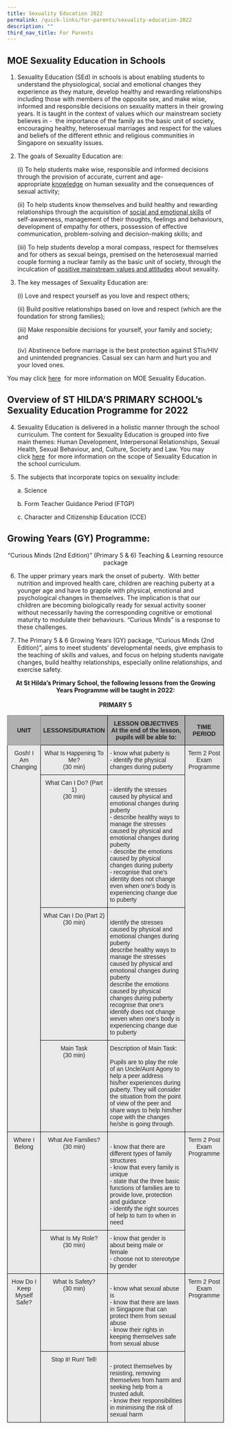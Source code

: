 ```yaml
---
title: Sexuality Education 2022
permalink: /quick-links/for-parents/sexuality-education-2022
description: ""
third_nav_title: For Parents
---
```

MOE Sexuality Education in Schools
----------------------------------

  

1. Sexuality Education (SEd) in schools is about enabling students to understand the physiological, social and emotional changes they experience as they mature, develop healthy and rewarding relationships including those with members of the opposite sex, and make wise, informed and responsible decisions on sexuality matters in their growing years. It is taught in the context of values which our mainstream society believes in -  the importance of the family as the basic unit of society, encouraging healthy, heterosexual marriages and respect for the values and beliefs of the different ethnic and religious communities in Singapore on sexuality issues.

  

2. The goals of Sexuality Education are:

	(i) To help students make wise, responsible and informed decisions through the provision of accurate, current and age-appropriate <u>knowledge</u> on human sexuality and the consequences of sexual activity;

	(ii) To help students know themselves and build healthy and rewarding relationships through the acquisition of <u>social and emotional skills</u> of self-awareness, management of their thoughts, feelings and behaviours, development of empathy for others, possession of effective communication, problem-solving and decision-making skills; and

	(iii) To help students develop a moral compass, respect for themselves and for others as sexual beings, premised on the heterosexual married couple forming a nuclear family as the basic unit of society, through the inculcation of <u>positive mainstream values and attitudes</u> about sexuality. 

  

3. The key messages of Sexuality Education are:

	(i) Love and respect yourself as you love and respect others;
 
	(ii) Build positive relationships based on love and respect (which are the foundation for strong families);

	(iii) Make responsible decisions for yourself, your family and society; and

	(iv) Abstinence before marriage is the best protection against STIs/HIV and unintended pregnancies. Casual sex can harm and hurt you and your loved ones.

  

You may click [here](https://www.moe.gov.sg/education-in-sg/our-programmes/sexuality-education)  for more information on MOE Sexuality Education.

Overview of ST HILDA’S PRIMARY SCHOOL’s Sexuality Education Programme for 2022
------------------------------------------------------------------------------

  

4. Sexuality Education is delivered in a holistic manner through the school curriculum. The content for Sexuality Education is grouped into five main themes: Human Development, Interpersonal Relationships, Sexual Health, Sexual Behaviour, and, Culture, Society and Law. You may click [here](https://www.moe.gov.sg/education-in-sg/our-programmes/sexuality-education/scope-and-teaching-approach)  for more information on the scope of Sexuality Education in the school curriculum.

  

5. The subjects that incorporate topics on sexuality include:

	a. Science 

	b. Form Teacher Guidance Period (FTGP)

	c. Character and Citizenship Education (CCE)
	
Growing Years (GY) Programme: 
------------------------------

<p style="text-align:center;">“Curious Minds (2nd Edition)” (Primary 5 & 6) Teaching & Learning resource package</p>
  

6. The upper primary years mark the onset of puberty.  With better nutrition and improved health care, children are reaching puberty at a younger age and have to grapple with physical, emotional and psychological changes in themselves. The implication is that our children are becoming biologically ready for sexual activity sooner without necessarily having the corresponding cognitive or emotional maturity to modulate their behaviours. “Curious Minds” is a response to these challenges.

  

7. The Primary 5 & 6 Growing Years (GY) package, “Curious Minds (2nd Edition)”, aims to meet students’ developmental needs, give emphasis to the teaching of skills and values, and focus on helping students navigate changes, build healthy relationships, especially online relationships, and exercise safety.


<p style="text-align:center;"> <strong>At St Hilda’s Primary School, the following lessons from the Growing Years Programme will be taught in 2022:<br><br>PRIMARY 5</strong></p>

<style type="text/css">
.tg  {border-collapse:collapse;border-spacing:0;}
.tg td{border-color:black;border-style:solid;border-width:1px;font-family:Arial, sans-serif;font-size:14px;
  overflow:hidden;padding:10px 5px;word-break:normal;}
.tg th{border-color:black;border-style:solid;border-width:1px;font-family:Arial, sans-serif;font-size:14px;
  font-weight:normal;overflow:hidden;padding:10px 5px;word-break:normal;}
.tg .tg-y7qa{background-color:#EAEAEA;color:#222;text-align:left;vertical-align:top}
.tg .tg-ii8k{background-color:#EAEAEA;color:#222;text-align:center;vertical-align:top}
.tg .tg-dwlh{background-color:#B0B0B0;color:#222;font-weight:bold;text-align:center;vertical-align:middle}
.tg .tg-ano2{background-color:#B0B0B0;border-color:inherit;color:#222;font-weight:bold;text-align:center;vertical-align:middle}
.tg .tg-rj1p{background-color:#EAEAEA;color:#222;font-weight:bold;text-align:left;vertical-align:top}
</style>
<table class="tg">
<thead>
  <tr>
    <th class="tg-ano2"><span style="color:#222;background-color:#B0B0B0">UNIT</span><br></th>
    <th class="tg-dwlh"><span style="color:#222;background-color:#B0B0B0">LESSONS/DURATION</span><br></th>
    <th class="tg-dwlh"><span style="color:#222;background-color:#B0B0B0">LESSON OBJECTIVES</span><br><span style="color:#222;background-color:#B0B0B0">At the end of the lesson, pupils will be able to:</span><br></th>
    <th class="tg-dwlh"><span style="color:#222;background-color:#B0B0B0">TIME PERIOD</span><br></th>
  </tr>
</thead>
<tbody>
  <tr>
    <td class="tg-ii8k" rowspan="4"><span style="font-weight:normal">Gosh! I Am Changing</span><br><br><span style="font-weight:normal">   </span></td>
    <td class="tg-ii8k"><span style="font-weight:normal">What Is Happening To Me?</span><br><span style="font-weight:normal">(30 min)</span><br></td>
    <td class="tg-y7qa"><span style="font-weight:normal">- know what puberty is</span><br><span style="font-weight:normal">- identify the physical changes during puberty</span></td>
    <td class="tg-ii8k" rowspan="4"><span style="font-weight:normal">Term 2 Post Exam Programm</span><span style="color:#222;background-color:#EAEAEA">e</span><br><br><span style="color:#222;background-color:#EAEAEA">   </span></td>
  </tr>
  <tr>
    <td class="tg-ii8k"><span style="font-weight:normal">What Can I Do? (Part 1)</span><br><span style="font-weight:normal">(30 min) </span><br></td>
    <td class="tg-y7qa"><br><span style="font-weight:normal">- identify the stresses caused by physical and emotional changes during puberty</span><br><span style="font-weight:normal">- describe healthy ways to manage the stresses caused by physical and emotional changes during puberty</span><br><span style="font-weight:normal">- describe the emotions caused by physical changes during puberty</span><br><span style="font-weight:normal">- recognise that one's identity does not change even when one's body is  experiencing change due to puberty </span></td>
  </tr>
  <tr>
    <td class="tg-ii8k"><span style="font-weight:normal"> What Can I Do (Part 2)</span><br><span style="font-weight:normal">(30 min)</span><br></td>
    <td class="tg-y7qa"><br><span style="font-weight:normal">identify the stresses caused by physical and emotional changes during puberty</span><br><span style="font-weight:normal">describe healthy ways to manage the stresses caused by physical and emotional changes during puberty</span><br><span style="font-weight:normal">describe the emotions caused by physical changes during puberty</span><br><span style="font-weight:normal">recognise that one's identify does not change weven when one's body is experiencing change due to puberty </span></td>
  </tr>
  <tr>
    <td class="tg-ii8k"><span style="font-weight:normal"> Main Task</span><br><span style="font-weight:normal">(30 min)</span><br></td>
    <td class="tg-rj1p"><span style="color:#222;background-color:#EAEAEA"> </span><span style="font-weight:normal">Description of Main Task: </span><br><br><span style="font-weight:normal">Pupils are to play the role of an Uncle/Aunt Agony to help a peer address his/her experiences during puberty. They will consider the situation from the point of view of the peer and share ways to help him/her cope with the changes he/she is going through.</span><br></td>
  </tr>
  <tr>
    <td class="tg-ii8k" rowspan="2"><span style="font-weight:normal">Where I Belong  </span></td>
    <td class="tg-ii8k"><span style="font-weight:normal">What Are Families?</span><br><span style="font-weight:normal">(30 min) </span><br></td>
    <td class="tg-y7qa"><br><span style="font-weight:normal">- know that there are different types of family structures</span><br><span style="font-weight:normal">- know that every family is unique</span><br><span style="font-weight:normal"> - state that the three basic  functions of families are to provide love, protection and guidance</span><br><span style="font-weight:normal">- identify the right sources of help to turn to when in need </span></td>
    <td class="tg-ii8k" rowspan="2"><span style="font-weight:normal">   Term 2 Post Exam Programme</span><br></td>
  </tr>
  <tr>
    <td class="tg-ii8k"><span style="font-weight:normal"> What Is My Role?</span><br><span style="font-weight:normal">(30 min)</span><br></td>
    <td class="tg-y7qa"><span style="font-weight:normal">- know that  gender is about being male or female</span><br><span style="font-weight:normal">- choose not to stereotype by gender</span></td>
  </tr>
  <tr>
    <td class="tg-ii8k" rowspan="2"><span style="font-weight:normal">   How Do I Keep Myself Safe?</span><br></td>
    <td class="tg-ii8k"><span style="font-weight:normal"> What Is Safety?</span><br><span style="font-weight:normal">(30 min)</span><br></td>
    <td class="tg-y7qa"><br>- know what sexual abuse is<br><span style="font-weight:normal">- know that there are laws in Singapore that can protect them from sexual abuse</span><br><span style="font-weight:normal">- know their rights in keeping themselves safe from sexual abuse </span></td>
    <td class="tg-ii8k" rowspan="2"><span style="font-weight:normal">Term 2 Post Exam Programme   </span></td>
  </tr>
  <tr>
    <td class="tg-ii8k"><span style="font-weight:normal"> Stop it! Run! Tell!</span><br></td>
    <td class="tg-y7qa"><br><span style="font-weight:normal">- protect themselves  by resisting, removing themselves from harm and seeking help from a trusted adult.  </span><br><span style="font-weight:normal">- know their responsibilities in minimising the risk of sexual harm</span></td>
  </tr>
</tbody>
</table>

